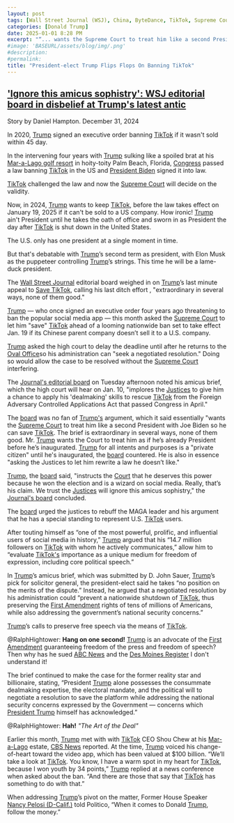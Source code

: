 ```yaml
---
layout: post
tags: [Wall Street Journal (WSJ), China, ByteDance, TikTok, Supreme Court of the United States (SCOTUS), Joe Biden, politics]
categories: [Donald Trump]
date: 2025-01-01 8:28 PM
excerpt: "“... wants the Supreme Court to treat him like a second President with Joe Biden so he can save TikTok. The brief is extraordinary in several ways, none of them good. Mr. Trump wants the Court to treat him as if he’s already President before he’s inaugurated. Trump for all intents and purposes is a “private citizen” until he's inaugurated, the board countered. He is also in essence asking the Justices to let him rewrite a law he doesn’t like.” – Wall Street Journal editorial board"
#image: 'BASEURL/assets/blog/img/.png'
#description:
#permalink:
title: "President-elect Trump Flips Flops On Banning TikTok"
---
```



## ['Ignore this amicus sophistry': WSJ editorial board in disbelief at Trump's latest antic](https://www.rawstory.com/tiktok-ban-2670712862/)

Story by Daniel Hampton. December 31, 2024

In 2020, [Trump](https://www.whitehouse.gov/) signed an executive order banning [TikTok](https://www.tiktok.com/) if it wasn't sold within 45 day.

In the intervening four years with [Trump](https://www.whitehouse.gov/) sulking like a spoiled brat at his [Mar-a-Lago golf resort](https://www.maralagoclub.com/) in hoity-toity Palm Beach, Florida, [Congress](https://www.congress.gov/) passed a law banning [TikTok](https://www.tiktok.com/) in the US and [President Biden](https://bidenwhitehouse.archives.gov/) signed it into law.

[TikTok](https://www.tiktok.com/) challenged the law and now the [Supreme Court](https://supremecourt.gov/) will decide on the validity. 

Now, in 2024, [Trump](https://www.whitehouse.gov/) wants to keep [TikTok](https://www.tiktok.com/), before the law takes effect on January 19, 2025 if it can't be sold to a US company. How ironic! [Trump](https://www.whitehouse.gov/) ain't President until he takes the oath of office and sworn in as President the day after [TikTok](https://www.tiktok.com/) is shut down in the United States. 

The U.S. only has one president at a single moment in time.

But that's debatable with [Trump](https://www.whitehouse.gov/)’s second term as president, with Elon Musk as the puppeteer controlling [Trump](https://www.whitehouse.gov/)’s strings. This time he will be a lame-duck president. 

The [Wall Street Journal](https://www.wsj.com/) editorial board weighed in on [Trump](https://www.whitehouse.gov/)’s last minute appeal to [Save TikTok](https://www.tiktok.com/), calling his last ditch effort , "extraordinary in several ways, none of them good."

[Trump](https://www.whitehouse.gov/) — who once signed an executive order four years ago threatening to ban the popular social media app — this month asked the [Supreme Court](https://supremecourt.gov/) to let him "save" [TikTok](https://www.tiktok.com/) ahead of a looming nationwide ban set to take effect Jan. 19 if its Chinese parent company doesn’t sell it to a U.S. company.

[Trump](https://www.whitehouse.gov/) asked the high court to delay the deadline until after he returns to the [Oval Office](https://www.whitehouse.gov/)so his administration can "seek a negotiated resolution." Doing so would allow the case to be resolved without the [Supreme Court](https://supremecourt.gov/) interfering.

The [Journal's editorial board](https://www.wsj.com/) on Tuesday afternoon noted his amicus brief, which the high court will hear on Jan. 10, "implores the [Justices](https://www.supremecoyrt.gov/) to give him a chance to apply his 'dealmaking' skills to rescue [TikTok](https://www.tiktok.com/) from the Foreign Adversary Controlled Applications Act that passed Congress in April."

The [board](https://www.wsj.com/) was no fan of [Trump's](https://www.whitehouse.gov/) argument, which it said essentially "wants the [Supreme Court](https://supremecourt.gov/) to treat him like a second President with Joe Biden so he can save [TikTok](https://www.tiktok.com/). The brief is extraordinary in several ways, none of them good. Mr. [Trump](https://www.whitehouse.gov/) wants the Court to treat him as if he’s already President before he’s inaugurated. [Trump](https://www.whitehouse.gov/) for all intents and purposes is a "private citizen" until he's inaugurated, the [board](https://www.wsj.com/) countered. He is also in essence "asking the Justices to let him rewrite a law he doesn’t like."

[Trump](https://www.whitehouse.gov/), the [board](https://www.wsj.com/) said, "instructs the [Court](https://supremecourt.gov/) that he deserves this power because he won the election and is a wizard on social media. Really, that’s his claim. We trust the [Justices](https://www.supremecoyrt.gov/) will ignore this amicus sophistry," the [Journal's board](https://www.wsj.https://www.wsj.com/) concluded.

The [board](https://www.wsj.com/) urged the justices to rebuff the MAGA leader and his argument that he has a special standing to represent U.S. [TikTok](https://www.tiktok.com/) users.

After touting himself as “one of the most powerful, prolific, and influential users of social media in history,” [Trump](https://www.whitehouse.gov/) argued that his “14.7 million followers on [TikTok](https://www.tiktok.com/) with whom he actively communicates,” allow him to “evaluate [TikTok's](https://www.tiktok.com/) importance as a unique medium for freedom of expression, including core political speech.”

In [Trump](https://www.whitehouse.gov/)’s amicus brief, which was submitted by D. John Sauer, [Trump](https://www.whitehouse.gov/)’s pick for solicitor general, the president-elect said he takes “no position on the merits of the dispute.” Instead, he argued that a negotiated resolution by his administration could “prevent a nationwide shutdown of [TikTok](https://www.tiktok.com/), thus preserving the [First Amendment](https://constitution.congress.gov/constitution/amendment-1/) rights of tens of millions of Americans, while also addressing the government’s national security concerns.”

[Trump](https://www.whitehouse.gov/)’s calls to preserve free speech via the means of [TikTok](https://www.tiktok.com/).

@RalphHightower: **Hang on one second!** [Trump](https://www.whitehouse.gov/) is an advocate of the [First Amendment](https://constitution.congress.gov/constitution/amendment-1/) guaranteeing freedom of the press and freedom of speech? Then why has he sued [ABC News](https://abcnews.go.com/) and the [Des Moines Register](https://www.desmoinesregister.com/)  I don't understand it!

The brief continued to make the case for the former reality star and billionaire, stating, “President [Trump](https://www.whitehouse.gov/) alone possesses the consummate dealmaking expertise, the electoral mandate, and the political will to negotiate a resolution to save the platform while addressing the national security concerns expressed by the Government — concerns which [President Trump](https://www.whitehouse.gov/) himself has acknowledged.”

@RalphHightower: **Hah!** *"The Art of the Deal"* 

Earlier this month, [Trump](https://www.whitehouse.gov/) met with with [TikTok](https://www.tiktok.com/) CEO Shou Chew at his [Mar-a-Lago](https://www.maralagoclub.com/) estate, [CBS News](https://www.cbsnews.com/) reported. At the time, [Trump](https://www.whitehouse.gov/) voiced his change-of-heart toward the video app, which has been valued at $100 billion. “We’ll take a look at [TikTok](https://www.tiktok.com/). You know, I have a warm spot in my heart for [TikTok](https://www.tiktok.com/), because I won youth by 34 points,” [Trump](https://www.whitehouse.gov/) replied at a news conference when asked about the ban. “And there are those that say that [TikTok](https://www.tiktok.com/) has something to do with that.”

When addressing [Trump](https://www.whitehouse.gov/)’s pivot on the matter, Former House Speaker [Nancy Pelosi (D-Calif.)](https://pelosi.house.gov/) told Politico, “When it comes to Donald [Trump](https://www.whitehouse.gov/), follow the money.”
